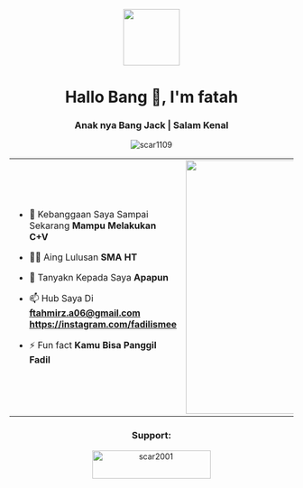 <p align="center" ><img  src = "https://github.com/7oSkaaa/7oSkaaa/blob/main/Images/about_me.gif?raw=true" width = 100px></p>
<h1 align="center">Hallo Bang 👋, I'm fatah</h1>
<h3 align="center">Anak nya Bang Jack | Salam Kenal</h3>
<p align="center"> <img src="https://telegra.ph/file/b8a548ec98e78d758ff49.gif" alt="scar1109" /> </p>

<table align="center">
<tr border="none">
<td width="50%" align="left">
  
- 🌱 Kebanggaan Saya Sampai Sekarang **Mampu Melakukan C+V**

- 🧑‍🎓 Aing Lulusan **SMA HT**

- 💬 Tanyakn Kepada Saya **Apapun**

- 📫 Hub Saya Di **ftahmirz.a06@gmail.com** **https://instagram.com/fadilismee**
  
- ⚡ Fun fact **Kamu Bisa Panggil Fadil**

</td>
<td width="50%" align="center">

  <img align="center" alt="Coding" width="450" src="https://repository-images.githubusercontent.com/588181932/e36ec678-7984-4cdd-8e4c-a3932772ff8e">

  
  </td>
</tr>
</table>

<h3 align="center">Support:</h3>
<p align="center"><a href="https://telegra.ph/file/986541e95cbd77e894144.jpg/"> <img align="center" src="https://cdn.buymeacoffee.com/buttons/v2/default-yellow.png" height="50" width="210" alt="scar2001" /></a></p>
